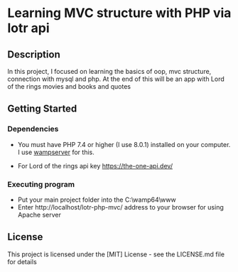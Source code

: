 # Learning MVC structure with PHP via lotr api
## Description

In this project, I focused on learning the basics of oop, mvc structure, connection with mysql and php.
At the end of this will be an app with Lord of the rings movies and books and quotes

## Getting Started

### Dependencies

* You must have PHP 7.4 or higher (I use 8.0.1) installed on your computer. I use [wampserver](https://www.wampserver.com/en/) for this.

* For Lord of the rings api key https://the-one-api.dev/

### Executing program


* Put your main project folder into the C:\wamp64\www
* Enter http://localhost/lotr-php-mvc/ address to your browser for using Apache server


## License

This project is licensed under the [MIT] License - see the LICENSE.md file for details

